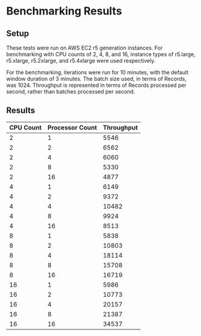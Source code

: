 # Benchmarking Results

## Setup
These tests were run on AWS EC2 r5 generation instances. For benchmarking with CPU counts of 2, 4, 8, and 16, 
instance types of r5.large, r5.xlarge, r5.2xlarge, and r5.4xlarge were used respectively. 

For the benchmarking, iterations were run for 10 minutes, with the default window duration of 3 minutes. The batch size
used, in terms of Records, was 1024. Throughput is represented in terms of Records processed per second, rather than
batches processed per second.

## Results

| CPU Count | Processor Count | Throughput |
|-----------|-----------------|------------|
| 2         | 1               | 5546       |
| 2         | 2               | 6562       |
| 2         | 4               | 6060       |
| 2         | 8               | 5330       |
| 2         | 16              | 4877       |
| 4         | 1               | 6149       |
| 4         | 2               | 9372       |
| 4         | 4               | 10482       |
| 4         | 8               | 9924       |
| 4         | 16              | 8513       |
| 8         | 1               | 5838       |
| 8         | 2               | 10803       |
| 8         | 4               | 18114       |
| 8         | 8               | 15708       |
| 8         | 16              | 16719       |
| 16        | 1               | 5986       |
| 16        | 2               | 10773       |
| 16        | 4               | 20157       |
| 16        | 8               | 21387      |
| 16        | 16              | 34537      |